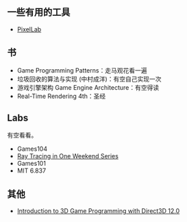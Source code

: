 ## 一些有用的工具

- [PixelLab](https://www.pixellab.ai/)

## 书

- Game Programming Patterns：走马观花看一遍
- 垃圾回收的算法与实现 (中村成洋)：有空自己实现一次
- 游戏引擎架构 Game Engine Architecture：有空得读
- Real-Time Rendering 4th：圣经

## Labs

有空看看。

- Games104
- [Ray Tracing in One Weekend Series](https://raytracing.github.io/)
- Games101
- MIT 6.837

## 其他

- [Introduction to 3D Game Programming with Direct3D 12.0](https://d3dcoder.net/d3d12.htm)